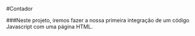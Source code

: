 #Contador

###Neste projeto, iremos fazer a nossa primeira integração de um código Javascript com uma página HTML.